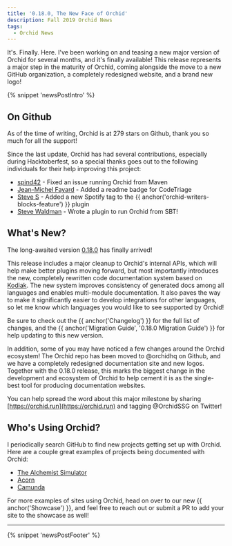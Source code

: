 ```yaml
---
title: '0.18.0, The New Face of Orchid'
description: Fall 2019 Orchid News
tags: 
  - Orchid News
---
```


It's. Finally. Here. I've been working on and teasing a new major version of Orchid for several months, and it's finally
available! This release represents a major step in the maturity of Orchid, coming alongside the move to a new GitHub
organization, a completely redesigned website, and a brand new logo!

{% snippet 'newsPostIntro' %}

## On Github

As of the time of writing, Orchid is at 279 stars on Github, thank you so much for all the support! 

Since the last update, Orchid has had several contributions, especially during Hacktoberfest, so a special thanks goes 
out to the following individuals for their help improving this project:

- [spind42](https://github.com/spind42) - Fixed an issue running Orchid from Maven
- [Jean-Michel Fayard](https://github.com/jmfayard) - Added a readme badge for CodeTriage
- [Steve S](https://github.com/singularsyntax) - Added a new Spotify tag to the {{ anchor('orchid-writers-blocks-feature') }} plugin
- [Steve Waldman](https://github.com/swaldman) - Wrote a plugin to run Orchid from SBT!

## What's New?

The long-awaited version [0.18.0](https://github.com/orchidhq/orchid/releases/tag/0.18.0) has finally arrived! 

This release includes a major cleanup to Orchid's internal APIs, which will help make better plugins moving forward, but 
most importantly introduces the new, completely rewritten code documentation system based on 
[Kodiak](https://github.com/copper-leaf/kodiak). The new system improves consistency of generated docs among all 
languages and enables multi-module documentation. It also paves the way to make it significantly easier to develop 
integrations for other languages, so let me know which languages you would like to see supported by Orchid!

Be sure to check out the {{ anchor('Changelog') }} for the full list of changes, and the 
{{ anchor('Migration Guide', '0.18.0 Migration Guide') }} for help updating to this new version.

In addition, some of you may have noticed a few changes around the Orchid ecosystem! The Orchid repo has been moved to
@orchidhq on Github, and we have a completely redesigned documentation site and new logos. Together with the 0.18.0 
release, this marks the biggest change in the development and ecosystem of Orchid to help cement it is as the 
single-best tool for producing documentation websites.

You can help spread the word about this major milestone by sharing [https://orchid.run](https://orchid.run) and tagging
@OrchidSSG on Twitter!

## Who's Using Orchid?

I periodically search GitHub to find new projects getting set up with Orchid. Here are a couple great examples of 
projects being documented with Orchid:

- [The Alchemist Simulator](https://alchemistsimulator.github.io/)
- [Acorn](https://nhaarman.github.io/acorn/)
- [Camunda](https://camunda.github.io/camunda-rest-client-spring-boot/)

For more examples of sites using Orchid, head on over to our new {{ anchor('Showcase') }}, and feel free to reach out
or submit a PR to add your site to the showcase as well!

---

{% snippet 'newsPostFooter' %}
